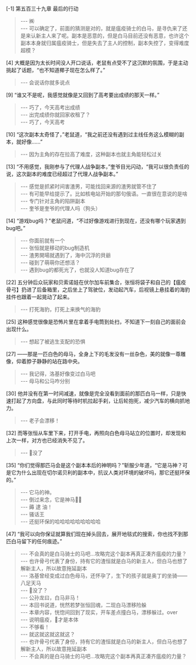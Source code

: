 
[-1] 第五百三十九章 最后的行动
>--- ㈱<br>
>--- 可以确定了，前面的猜测是对的，就是瘟疫骑士的白马，是寻仇来了还是来认新主人来了呢。副本是恶意的，但是白马目前还没有恶意，也许这个副本本身就归属瘟疫骑士，但是失去了主人的控制，副本失控了，变得难度超模？<br>

[4] 大概是因为太长时间没人开口说话，老鼠有点受不了这沉默的氛围，于是主动挑起了话题，“也不知道椰子现在怎么样了。”
>--- 会说话你就多说点<br>

[9] “谁又不是呢，我感觉就像是又回到了高考要出成绩的那天一样。”
>--- 巧了，今天高考出成绩<br>
>--- 出完成绩你就回家收租了？<br>
>--- 巧了，今天高考<br>

[10] “这次副本太奇怪了，”老鼠道，“我之前还没有遇到过主线任务这么模糊的副本，就好像……”
>--- 因为主角的存在拉高了难度，这种副本也就主角能轻松过关<br>

[13] “不用感觉，我刚参与了代理人战争副本，”奎爷目光闪动，“我可以很负责任的说，这次副本的难度已经超过了代理人战争副本。”
>--- 感觉是抓紧时间害渣男，可能找回来源的渣男就管不住了<br>
>--- 有可能早给提示了。比如核电站开始的那句俄语。一直很在意说的是啥<br>
>--- 专门针对主角的陷阱副本<br>
>--- 奎爷是奎爷的代理人吗（狗头）<br>

[14] “游戏bug吗？”老鼠问道，“不过好像游戏进行到现在，还没有哪个玩家遇到bug吧。”
>--- 你面前就有一个<br>
>--- 张恒就是移动的bug制造机<br>
>--- 渣男開場就遇到了，海中沉浮的貝爺<br>
>--- 碰到了萌萌你还想活？<br>
>--- 遇到bug的都死光了，也就没人知道bug存在了<br>

[22] 五分钟后众玩家和贝索诺娃在伏尔加车前集合，张恒将袋子和自己的【瘟疫骨弓】扔进了后备箱里，之后坐上了驾驶位，发动起汽车，后视镜上悬挂着的海豹挂件也跟着一起晃动了起来。
>--- 打死海豹，打死上来换气的海豹<br>

[25] 这种感觉很像是恐怖片里在拿着手电筒到处扫，不知道下一刻自己的面前会出现什么。
>--- 想起了被逃生支配的恐惧<br>

[27] ——那是一匹白色的母马，全身上下的毛发没有一丝杂色，美的就像一尊雕像，仰着脖子静静的站在路中央。
>--- 我记得，洛基好像变过白马吧<br>
>--- 母马和公马咋分别<br>

[30] 他并没有在第一时间减速，就像是完全没看到面前的那匹白马一样，只是快速打起了方向盘，与此同时等待时机拉起手刹，让后轮抱死，减少汽车的横向抓地力。
>--- 老子会漂移！<br>

[32] 而等张恒从车里下来，打开手电，再照向白色母马站立的位置时，却发现和上次一样，对方也已经消失不见了。
>--- 🐴没了<br>

[35] “你们觉得那匹马会是这个副本本后的神明吗？”斩服少年道，“它是马神？可是它为什么出现在切尔诺贝利的副本中，抗议人类对环境的破坏吗，那它还挺环保的。”
>--- 它马的神。<br>
>--- 倒过来念，它是神马🐴😂<br>
>--- 薅 逮 油！<br>
>--- 骚话王<br>
>--- 还挺环保的哈哈哈哈哈哈哈哈哈<br>

[47] “我可以向你保证就算我们现在掉头回去，展开地毯式的搜索，你也找不到那匹白马留下的任何痕迹。”
>--- 不会真的是白马骑士的马吧…攻略完这个副本再真正凑齐瘟疫的力量？<br>
>--- 也许骨弓代表了身份，持有它的渣恒就是白马的新主人，但白马也想了解新主人，所以故意拖延副本<br>
>--- 洛基曾经变成过白色母马，还怀孕了，生下的孩子就是奥丁的坐骑——八足天马<br>
>--- 🐴没了？<br>
>--- 公孙龙曰，白马非马！<br>
>--- 本回书说道，恍然若梦张恒回魂，二现白马漂移险躲<br>
>--- 本章内容，恍惚间回到了现实，开车差点撞白马，漂移躲过。over<br>
>--- 说明瘟疫，🐴才是本体<br>
>--- 不够看！<br>
>--- 就这就这就这就这？<br>
>--- 也许骨弓代表了身份，持有它的渣恒就是白马的新主人，但白马也想了解新主人，所以故意拖延副本<br>
>--- 不会真的是白马骑士的马吧…攻略完这个副本再真正凑齐瘟疫的力量？<br>
